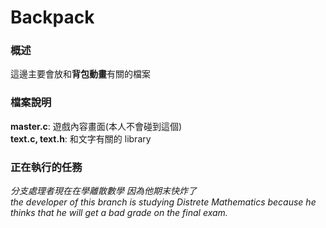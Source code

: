 # Backpack
### 概述
這邊主要會放和**背包動畫**有關的檔案  

### 檔案說明
**master.c**: 遊戲內容畫面(本人不會碰到這個)  
**text.c, text.h**: 和文字有關的 library  

### 正在執行的任務  
*分支處理者現在在學離散數學  因為他期末快炸了*  
*the developer of this branch is studying Distrete Mathematics because he thinks that he will get a bad grade on the final exam.* 
